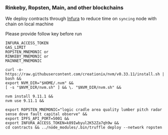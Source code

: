 ### Rinkeby, Ropsten, Main, and other blockchains
We deploy contracts through [Infura](https://infura.io/) to reduce time on `syncing` node with chain on local machine

Please provide follow key before run
```
INFURA_ACCESS_TOKEN
GAS_LIMIT
ROPSTEN_MNEMONIC or
RINKEBY_MNEMONIC or
MAINNET_MNEMONIC 
```

```
curl -o- https://raw.githubusercontent.com/creationix/nvm/v0.33.11/install.sh | bash &&
export NVM_DIR="$HOME/.nvm" &&
[ -s "$NVM_DIR/nvm.sh" ] && \. "$NVM_DIR/nvm.sh" &&

nvm install 9.11.1 &&
nvm use 9.11.1 &&

export ROPSTEN_MNEMONIC="logic cradle area quality lumber pitch radar sense dove fault capital observe" &&
export IPFS_API_PORT=5001 &&
export INFURA_ACCESS_TOKEN=k89Iwbyul2K52Za7qh9w &&
cd contracts && ../node_modules/.bin/truffle deploy --network ropsten
```
